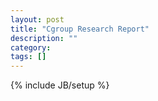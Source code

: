 ```yaml
---
layout: post
title: "Cgroup Research Report"
description: ""
category: 
tags: []
---
```

{% include JB/setup %}

